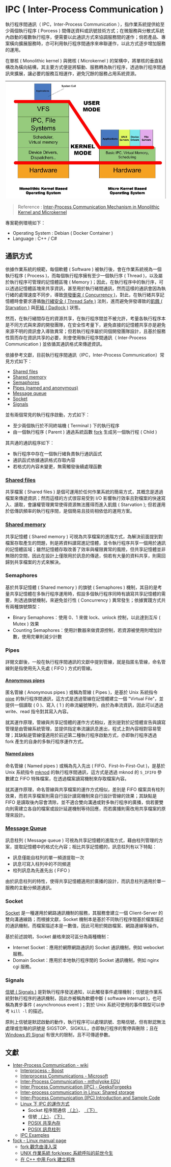 # IPC ( Inter-Process Communication )

執行程序間通訊（ IPC，Inter-Process Communication ），指作業系統提供給至少兩個執行程序 ( Porcess ) 間傳送資料或訊號技術方式；在微服務與分散式系統內啟動的複數執行程序，便需要以此通訊方式來協調服務間的運作；倘若產品、專案橫向擴展服務時，亦可利用執行程序間通序來串聯運作，以此方式逐步增加服務的運用。

在單核 ( Monolithic kernel ) 與微核 ( Microkernel ) 的架構中，將單核的垂直結構改為橫向結構，其主要方式便是將驅動、服務轉為執行程序，透過執行程序間通訊來擴展，讓必要的服務互相運作，避免冗餘的服務占用系統資源。

![ipc-monolithic-kernel-and-Microkernel 圖示](./doc/img/ipc-monolithic-kernel-and-Microkernel.png)
> Reference : [Inter-Process Communication Mechanism in Monolithic Kernel and Microkernel](http://cdworkshop.eit.lth.se/fileadmin/eit/project/142/IPC_Report.pdf)

專案範例環境如下：

+ Operating System : Debian ( Docker Container )
+ Language : C++ / C#

## 通訊方式

依據作業系統的規範，每個軟體 ( Software ) 被執行後，會在作業系統視為一個執行程序 ( Process )，而每個執行程序擁有至少一個執行序 ( Thread )，以及屬於執行程序可管理的記憶體區塊 ( Memory )；因此，在執行程序中的執行序，可以透過記憶體區塊來共享資訊，甚至用於執行緒間通訊，然而這樣的通訊會因為執行緒的處理速度不同步，導致[併發衝突 ( Concurrency )](https://medium.com/mr-efacani-teatime/1b212a020e30)，對此，在執行緒共享記憶體時會要求遵循[執行緒安全 ( Thread Safe )](https://zh.wikipedia.org/zh-tw/%E7%BA%BF%E7%A8%8B%E5%AE%89%E5%85%A8) 法則，進而避免併發導致的[飢餓 ( Starvation )](https://en.wikipedia.org/wiki/Starvation_(computer_science)) 與[死結 ( Dadlock )](https://en.wikipedia.org/wiki/Deadlock) 狀態。

然而，在執行緒間存在的資源共享，在執行程序間並不被允許，考量各執行程序本是不同方式與來源的開發團隊，在安全性考量下，避免直接的記憶體共享亦是避免來源不明的資訊會入導致異常；但若執行程序屬於同個開發團隊設計，且基於服務性質而存在資訊共享的必要，則會使用執行程序間通訊（ Inter-Process Communication ) 並依循其通訊格式來傳遞資訊。

依據參考文獻，目前執行程序間通訊（IPC，Inter-Process Communication）常見方式如下：

+ [Shared files](#shared-files)
+ [Shared memory](#shared-memory)
+ [Semaphores](#semaphores)
+ [Pipes (named and anonymous)](#pipes)
+ [Message queue](#message-queue)
+ [Socket](#socket)
+ [Signals](#signals)

並有兩個常見的執行程序啟動，方式如下：

+ 至少兩個執行於不同終端機 ( Terminal ) 下的執行程序
+ 由一個執行程序 ( Parent ) 通過系統函數 [fork](https://man7.org/linux/man-pages/man2/fork.2.html) 生成另一個執行程 ( Child )

其共通的通訊程序如下：

+ 執行程序中存在一個執行緒負責執行通訊函式
+ 通訊函式依據通訊格式存取內容
+ 若格式的內容未變更，無需觸發後續處理函數

### [Shared files](./src/shared-files)

共享檔案 ( Shared files ) 是個可運用於任何作業系統的簡易方式，其概念是透過檔案來傳遞資訊；然而這樣的方式很容易受到 I/O 影響執行效率且對檔案的快速寫入、讀取，會讓權管理異常使得資源無法獲得而進入飢餓 ( Starvation );
但若運用於低傳訊頻率的執行程序間，是個簡易且技術相依低的運用方案。

### [Shared memory](./src/shared-memory)

共享記憶體 ( Shared memory ) 可視為共享檔案的進階方式，為解決前面提到對檔案存取產生的問題，則是將資料讀寫進記憶體，並令執行程序共享一個用於通訊的記憶體區域；雖然記憶體存取改善了效率與權限異常的風險，但共享記憶體並非無限的空間，因此在設計上僅限用於訊息的傳遞，倘若有大量的資料共享，則需回歸到共享檔案的方式來解決。

### Semaphores

基於共享記憶體 ( Shared memory ) 的旗號 ( Semaphores ) 機制，其目的是考量共享記憶體在多執行程序運用時，假設多個執行程序同時有讀寫共享記憶體的需要，則透過旗號機制，來避免並行性 ( Concurrency ) 異常發生；依據實踐方式共有兩種旗號類型：

+ Binary Semaphores：使用 0、1 來做 lock、unlock 控制，以此達到互斥 ( Mutex ) 效果
+ Counting Semaphores：使用計數器來做資源控制，若資源被使用則增加計數，使用完畢則減少計數

### Pipes

詳閱文獻後，一般在執行程序間通訊的文獻中提到管線，就是指匿名管線，命名管線則是指使用先入先處 ( FIFO ) 方式的管線。

#### [Anonymous pipes](./src/pipes/anonymous)

匿名管線 ( Anonymous pipes ) 或稱為管線 ( Pipes )，是基於 Unix 系統指令 [pipe](https://man7.org/linux/man-pages/man2/pipe.2.html) 的執行程序間通訊，這方式是透過管線在記憶體建立一個 "Virtual File"，並提供一個讀取 ( 0 )、寫入 ( 1 ) 的串流編號陣列，由於為串流資訊，因此可以透過 write、read 指令對其寫入內容。

就其運作原理，管線與共享記憶體的運作方式相似，差別是對於記憶體宣告與讀寫管理是由管線系統管理，並提供指定串流讓訊息進出，程式上對內容相對容易管理；其缺點是管線僅適用於前述第二種執行程序啟動方式，亦即執行程序透過 fork 產生的自身的多執行程序運作方式。

#### [Named pipes](./src/pipes/named)

命名管線  ( Named pipes ) 或稱為先入先出 ( FIFO、First-In-First-Out )，是基於 Unix 系統指令 [mknod](https://man7.org/linux/man-pages/man2/mknod.2.html) 的執行程序間通訊，這方式是透過 mknod 的 ```S_IFIFO``` 參數建立 FIFO 特殊檔案，在透過檔案讀寫機制來存取檔案內容。

就其運作原理，命名管線與共享檔案的運作方式相似，差別是 FIFO 檔案具有柱列效果，而若共享檔案則需自行設計讀寫機制來自行設計管線的效果；其缺點是 FIFO 是讀取後內容會清除，並不適合雙向溝通或對多執行程序的廣播，倘若要雙向則需建立各自的檔案或設計延遲機制等待回應，而若廣播則需改用共享檔案的原理來設計。

### [Message Queue](./src/message-queue)

訊息柱列 ( Message queue ) 可視為共享記憶體的進階方式，藉由柱列管理的方案，提取記憶體中的格式化內容；相比共享記憶體的，訊息柱列有以下特點：

+ 訊息僅能自柱列的單一頻道提取一次
+ 訊息可寫入柱列中的不同頻道
+ 柱列訊息為先進先出 ( FIFO )

由於訊息柱列的特性，使得共享記憶體適用於廣播的設計，而訊息柱列適用於單一服務的主動分頻道通訊。

### Socket

[Socket](https://www.tutorialspoint.com/unix_sockets/what_is_socket.htm) 是一種運用於網路通訊機制的服務，其服務會建立一個 Client-Server 的雙向溝通線路；而根據文獻，Socket 機制本是基於不同執行程序間基於檔案描述的通訊機制，而檔案描述本是一數值，因此可用於開啟檔案、網路連線等操作。

基於前述說明，Socket 嚴格來說可區分為兩種機制：

+ Internet Socket：應用於網際網路通訊的 Socket 通訊機制，例如 webocket 服務。
+ Domain Socket：應用於本地執行程序間的 Socket 通訊機制，例如 nginx cgi 服務。

### Signals

[信號 ( Signals )](https://en.wikipedia.org/wiki/Signal_(IPC)) 是對執行程序發送通知，以此觸發事件處理機制；信號是作業系統對執行程序的通訊機制，因此亦被稱為軟體中斷 ( software interrupt )，也可稱為異步事件 ( asynchronous event )；對於 Unix 系統可使用的事件類型可以參考 ```kill -l``` 的描述。

原則上信號是默認啟動的動作，執行程序可以處理訊號、忽略信號，但有默認無法處理或忽略的訊號是 SIGSTOP、SIGKILL，亦即執行程序的暫停與刪除；且在 [Windows 的 Signal](https://docs.microsoft.com/zh-tw/cpp/c-runtime-library/reference/signal?view=msvc-170) 有很大的限制，且不可傳遞參數。

## 文獻

+ [Inter-Process Communication - wiki](https://en.wikipedia.org/wiki/Inter-process_communication)
    - [Interprocess - Boost](https://www.boost.org/doc/libs/1_61_0/doc/html/interprocess/)
    - [Interprocess Communications - Microsoft](https://docs.microsoft.com/en-us/windows/win32/ipc/interprocess-communications)
    - [Inter-Process Communication - mtholyoke EDU](https://www.mtholyoke.edu/courses/dstrahma/cs322/ipc.htm)
    - [Inter Process Communication (IPC) - GeeksForgeeks](https://www.geeksforgeeks.org/inter-process-communication-ipc/)
    - [Inter-process communication in Linux: Shared storage](https://opensource.com/article/19/4/interprocess-communication-linux-storage)
    - [Inter-Process Communication (IPC) Introduction and Sample Code](https://www.codeproject.com/Articles/34073/Inter-Process-Communication-IPC-Introduction-and-S)
    - [Linux 下 IPC 的運作方式](https://jasonblog.github.io/note/linux_system/linux_xia_ipc_de_yun_zuo_fang_shi.html)
        + Socket 程序間通信 [（上）](https://jasonblog.github.io/note/linux_system/ji_yu_socket_de_jin_cheng_jian_tong_xin_ff08_shang.html)、 [（下）](https://jasonblog.github.io/note/linux_system/ji_yu_socket_de_jin_cheng_jian_tong_xin_ff08_xia_f.html)
        + 信號 [（上）](https://jasonblog.github.io/note/linux_system/xin_hao_ff08_shang_ff09.html)、[（下）](https://jasonblog.github.io/note/linux_system/xin_hao_ff08_xia_ff09.html)
        + [POSIX 共享內存](https://jasonblog.github.io/note/linux_system/posix_gong_xiang_nei_cun.html)
        + [POSIX 訊息柱列](https://jasonblog.github.io/note/linux_system/posixxiao_xi_dui_lie.html)
    - [IPC Examples](https://condor.depaul.edu/dmumaugh/readings/handouts/CSC343/examples/ipc.example.html)
+ [fock - Linux manual page](https://man7.org/linux/man-pages/man2/fork.2.html)
    - [fork 觀念由淺入深](https://wenyuangg.github.io/posts/linux/fork-use.html)
    - [UNIX 作業系統 fork/exec 系統呼叫的前世今生](https://hackmd.io/@sysprog/unix-fork-exec)
    - [在 C++ 中用 Fork 建立程序](https://www.delftstack.com/zh-tw/howto/cpp/cpp-fork/)
